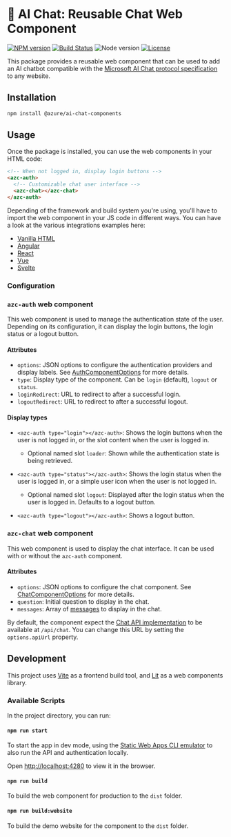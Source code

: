 # 🤖 AI Chat: Reusable Chat Web Component

[![NPM version](https://img.shields.io/npm/v/@azure/ai-chat-components.svg)](https://www.npmjs.com/package/@azure/ai-chat-components)
[![Build Status](https://github.com/Azure-Samples/secure-ui-js/actions/workflows/ci.yml/badge.svg)](https://github.com/Azure-Samples/secure-ui-js/actions/workflows/ci.yml)
![Node version](https://img.shields.io/node/v/@azure/ai-chat-components.svg)
[![License](https://img.shields.io/badge/license-MIT-blue.svg)](LICENSE)

This package provides a reusable web component that can be used to add an AI chatbot compatible with the [Microsoft AI Chat protocol specification](https://github.com/microsoft/ai-chat-protocol/tree/main/spec#readme) to any website.

## Installation

```bash
npm install @azure/ai-chat-components
```

## Usage

Once the package is installed, you can use the web components in your HTML code:

```html
<!-- When not logged in, display login buttons -->
<azc-auth>
  <!-- Customizable chat user interface -->
  <azc-chat></azc-chat>
</azc-auth>
```

Depending of the framework and build system you're using, you'll have to import the web component in your JS code in different ways. You can have a look at the various integrations examples here:

- [Vanilla HTML](https://github.com/Azure-Samples/secure-ui-js/tree/main/packages/webapp-html)
- [Angular](https://github.com/Azure-Samples/secure-ui-js/tree/main/packages/webapp-angular)
- [React](https://github.com/Azure-Samples/secure-ui-js/tree/main/packages/webapp-react)
- [Vue](https://github.com/Azure-Samples/secure-ui-js/tree/main/packages/webapp-vue)
- [Svelte](https://github.com/Azure-Samples/secure-ui-js/tree/main/packages/webapp-svelte)

### Configuration

### `azc-auth` web component

This web component is used to manage the authentication state of the user. Depending on its configuration, it can display the login buttons, the login status or a logout button.

#### Attributes

- `options`: JSON options to configure the authentication providers and display labels. See [AuthComponentOptions](src/components/auth.ts#L22) for more details.
- `type`: Display type of the component. Can be `login` (default), `logout` or `status`.
- `loginRedirect`: URL to redirect to after a successful login.
- `logoutRedirect`: URL to redirect to after a successful logout.

#### Display types

- `<azc-auth type="login"></azc-auth>`: Shows the login buttons when the user is not logged in, or the slot content when the user is logged in.
  * Optional named slot `loader`: Shown while the authentication state is being retrieved.

- `<azc-auth type="status"></azc-auth>`: Shows the login status when the user is logged in, or a simple user icon when the user is not logged in.
  * Optional named slot `logout`: Displayed after the login status when the user is logged in. Defaults to a logout button.

- `<azc-auth type="logout"></azc-auth>`: Shows a logout button.

### `azc-chat` web component

This web component is used to display the chat interface. It can be used with or without the `azc-auth` component.

#### Attributes

- `options`: JSON options to configure the chat component. See [ChatComponentOptions](src/components/chat.ts#L19) for more details.
- `question`: Initial question to display in the chat.
- `messages`: Array of [messages](https://github.com/microsoft/ai-chat-protocol) to display in the chat.

By default, the component expect the [Chat API implementation](https://github.com/microsoft/ai-chat-protocol) to be available at `/api/chat`. You can change this URL by setting the `options.apiUrl` property.

## Development

This project uses [Vite](https://vitejs.dev/) as a frontend build tool, and [Lit](https://lit.dev/) as a web components library.

### Available Scripts

In the project directory, you can run:

#### `npm run start`

To start the app in dev mode, using the [Static Web Apps CLI emulator](https://learn.microsoft.com/azure/static-web-apps/static-web-apps-cli-emulator) to also run the API and authentication locally.

Open [http://localhost:4280](http://localhost:4280) to view it in the browser.

#### `npm run build`

To build the web component for production to the `dist` folder.

#### `npm run build:website`

To build the demo website for the component to the `dist` folder.
